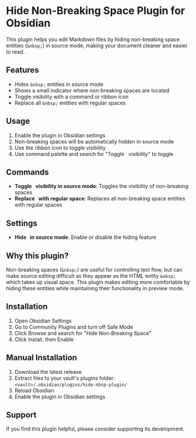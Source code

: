 # Hide Non-Breaking Space Plugin for Obsidian

This plugin helps you edit Markdown files by hiding non-breaking space entities (`&nbsp;`) in source mode, making your document cleaner and easier to read.

## Features

- Hides `&nbsp;` entities in source mode
- Shows a small indicator where non-breaking spaces are located
- Toggle visibility with a command or ribbon icon
- Replace all `&nbsp;` entities with regular spaces

## Usage

1. Enable the plugin in Obsidian settings
2. Non-breaking spaces will be automatically hidden in source mode
3. Use the ribbon icon to toggle visibility
4. Use command palette and search for "Toggle &nbsp; visibility" to toggle

## Commands

- **Toggle &nbsp; visibility in source mode**: Toggles the visibility of non-breaking spaces
- **Replace &nbsp; with regular space**: Replaces all non-breaking space entities with regular spaces

## Settings

- **Hide &nbsp; in source mode**: Enable or disable the hiding feature

## Why this plugin?

Non-breaking spaces (`&nbsp;`) are useful for controlling text flow, but can make source editing difficult as they appear as the HTML entity `&nbsp;` which takes up visual space. This plugin makes editing more comfortable by hiding these entities while maintaining their functionality in preview mode.

## Installation

1. Open Obsidian Settings
2. Go to Community Plugins and turn off Safe Mode
3. Click Browse and search for "Hide Non-Breaking Space"
4. Click Install, then Enable

## Manual Installation

1. Download the latest release
2. Extract files to your vault's plugins folder: `<vault>/.obsidian/plugins/hide-nbsp-plugin/`
3. Reload Obsidian
4. Enable the plugin in Obsidian settings

## Support

If you find this plugin helpful, please consider supporting its development.
